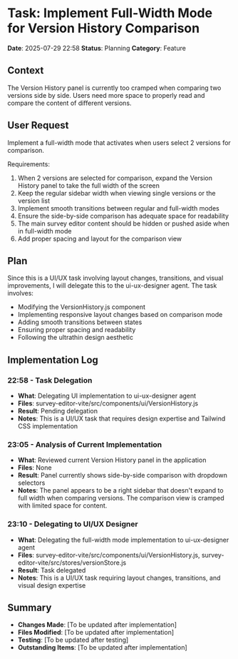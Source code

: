 # Task: Implement Full-Width Mode for Version History Comparison
**Date**: 2025-07-29 22:58
**Status**: Planning
**Category**: Feature

## Context
The Version History panel is currently too cramped when comparing two versions side by side. Users need more space to properly read and compare the content of different versions.

## User Request
Implement a full-width mode that activates when users select 2 versions for comparison.

Requirements:
1. When 2 versions are selected for comparison, expand the Version History panel to take the full width of the screen
2. Keep the regular sidebar width when viewing single versions or the version list
3. Implement smooth transitions between regular and full-width modes
4. Ensure the side-by-side comparison has adequate space for readability
5. The main survey editor content should be hidden or pushed aside when in full-width mode
6. Add proper spacing and layout for the comparison view

## Plan
Since this is a UI/UX task involving layout changes, transitions, and visual improvements, I will delegate this to the ui-ux-designer agent. The task involves:
- Modifying the VersionHistory.js component
- Implementing responsive layout changes based on comparison mode
- Adding smooth transitions between states
- Ensuring proper spacing and readability
- Following the ultrathin design aesthetic

## Implementation Log
### 22:58 - Task Delegation
- **What**: Delegating UI implementation to ui-ux-designer agent
- **Files**: survey-editor-vite/src/components/ui/VersionHistory.js
- **Result**: Pending delegation
- **Notes**: This is a UI/UX task that requires design expertise and Tailwind CSS implementation

### 23:05 - Analysis of Current Implementation
- **What**: Reviewed current Version History panel in the application
- **Files**: None
- **Result**: Panel currently shows side-by-side comparison with dropdown selectors
- **Notes**: The panel appears to be a right sidebar that doesn't expand to full width when comparing versions. The comparison view is cramped with limited space for content.

### 23:10 - Delegating to UI/UX Designer
- **What**: Delegating the full-width mode implementation to ui-ux-designer agent
- **Files**: survey-editor-vite/src/components/ui/VersionHistory.js, survey-editor-vite/src/stores/versionStore.js
- **Result**: Task delegated
- **Notes**: This is a UI/UX task requiring layout changes, transitions, and visual design expertise

## Summary
- **Changes Made**: [To be updated after implementation]
- **Files Modified**: [To be updated after implementation]
- **Testing**: [To be updated after testing]
- **Outstanding Items**: [To be updated after implementation]